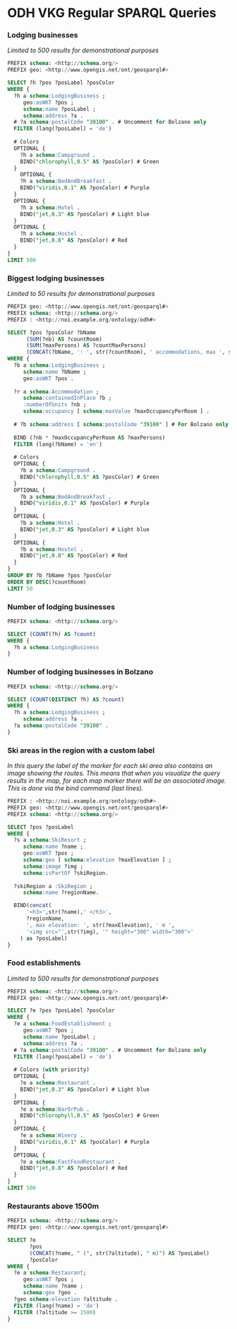 # ODH VKG Regular SPARQL Queries

### Lodging businesses
*Limited to 500 results for demonstrational purposes*
```sql
PREFIX schema: <http://schema.org/>
PREFIX geo: <http://www.opengis.net/ont/geosparql#>

SELECT ?h ?pos ?posLabel ?posColor 
WHERE {
  ?h a schema:LodgingBusiness ; 
     geo:asWKT ?pos ; 
     schema:name ?posLabel ; 
     schema:address ?a .
  # ?a schema:postalCode "39100" . # Uncomment for Bolzano only
  FILTER (lang(?posLabel) = 'de')
  
  # Colors
  OPTIONAL {
    ?h a schema:Campground .
    BIND("chlorophyll,0.5" AS ?posColor) # Green
  }
    OPTIONAL {
    ?h a schema:BedAndBreakfast .
    BIND("viridis,0.1" AS ?posColor) # Purple
  }
  OPTIONAL {
    ?h a schema:Hotel .
    BIND("jet,0.3" AS ?posColor) # Light blue
  }
  OPTIONAL {
    ?h a schema:Hostel .
    BIND("jet,0.8" AS ?posColor) # Red
  }
}
LIMIT 500
```

### Biggest lodging businesses
*Limited to 50 results for demonstrational purposes*
```sql
PREFIX geo: <http://www.opengis.net/ont/geosparql#>
PREFIX schema: <http://schema.org/>
PREFIX : <http://noi.example.org/ontology/odh#>

SELECT ?pos ?posColor ?bName
      (SUM(?nb) AS ?countRoom) 
      (SUM(?maxPersons) AS ?countMaxPersons) 
      (CONCAT(?bName, ': ', str(?countRoom), ' accommodations, max ', str(?countMaxPersons), ' guests') AS ?posLabel)  
WHERE {
  ?b a schema:LodgingBusiness ; 
     schema:name ?bName ; 
     geo:asWKT ?pos .
  
  ?r a schema:Accommodation ; 
     schema:containedInPlace ?b ; 
     :numberOfUnits ?nb ; 
     schema:occupancy [ schema:maxValue ?maxOccupancyPerRoom ] .
  
  # ?b schema:address [ schema:postalCode "39100" ] # For Bolzano only
  
  BIND (?nb * ?maxOccupancyPerRoom AS ?maxPersons)
  FILTER (lang(?bName) = 'en')
  
  # Colors
  OPTIONAL {
    ?b a schema:Campground .
    BIND("chlorophyll,0.5" AS ?posColor) # Green
  }
  OPTIONAL {
    ?b a schema:BedAndBreakfast .
    BIND("viridis,0.1" AS ?posColor) # Purple
  }
  OPTIONAL {
    ?b a schema:Hotel .
    BIND("jet,0.3" AS ?posColor) # Light blue
  }
  OPTIONAL {
    ?b a schema:Hostel .
    BIND("jet,0.8" AS ?posColor) # Red
  }
} 
GROUP BY ?b ?bName ?pos ?posColor
ORDER BY DESC(?countRoom)
LIMIT 50
```

### Number of lodging businesses 
```sql
PREFIX schema: <http://schema.org/>

SELECT (COUNT(?h) AS ?count) 
WHERE {
  ?h a schema:LodgingBusiness 
}
```

### Number of lodging businesses in Bolzano
```sql
PREFIX schema: <http://schema.org/>

SELECT (COUNT(DISTINCT ?h) AS ?count) 
WHERE {
  ?h a schema:LodgingBusiness ; 
     schema:address ?a .
  ?a schema:postalCode "39100" .
}
```

### Ski areas in the region with a custom label
*In this query the label of the marker for each ski area also contains an image showing the routes.
This means that when you visualize the query results in the map, for each map marker there will be an associated image. This is done via the bind command (last lines).*
```sql
PREFIX : <http://noi.example.org/ontology/odh#>
PREFIX geo: <http://www.opengis.net/ont/geosparql#>
PREFIX schema: <http://schema.org/>

SELECT ?pos ?posLabel 
WHERE {
  ?s a schema:SkiResort ; 
     schema:name ?name ; 
     geo:asWKT ?pos ; 
     schema:geo [ schema:elevation ?maxElevation ] ; 
     schema:image ?img ; 
     schema:isPartOf ?skiRegion. 
  
  ?skiRegion a :SkiRegion ; 
     schema:name ?regionName.

  BIND(concat(
      '<h3>',str(?name),' </h3>',
      ?regionName,
      ', max elevation: ', str(?maxElevation), ' m ',
      '<img src="',str(?img), '" height="300" width="300">'
    ) as ?posLabel)
}
```

### Food establishments
*Limited to 500 results for demonstrational purposes*
```sql
PREFIX schema: <http://schema.org/>
PREFIX geo: <http://www.opengis.net/ont/geosparql#>

SELECT ?e ?pos ?posLabel ?posColor 
WHERE {
  ?e a schema:FoodEstablishment ; 
     geo:asWKT ?pos ; 
     schema:name ?posLabel ; 
     schema:address ?a .
  # ?a schema:postalCode "39100" . # Uncomment for Bolzano only
  FILTER (lang(?posLabel) = 'de')
  
  # Colors (with priority)
  OPTIONAL {
    ?e a schema:Restaurant .
    BIND("jet,0.3" AS ?posColor) # Light blue
  }
  OPTIONAL {
    ?e a schema:BarOrPub .
    BIND("chlorophyll,0.5" AS ?posColor) # Green
  }
  OPTIONAL {
    ?e a schema:Winery .
    BIND("viridis,0.1" AS ?posColor) # Purple
  }
  OPTIONAL {
    ?e a schema:FastFoodRestaurant .
    BIND("jet,0.8" AS ?posColor) # Red
  }
}
LIMIT 500
```

### Restaurants above 1500m
```sql
PREFIX schema: <http://schema.org/>
PREFIX geo: <http://www.opengis.net/ont/geosparql#>

SELECT ?e 
       ?pos 
       (CONCAT(?name, " (", str(?altitude), " m)") AS ?posLabel) 
       ?posColor 
WHERE {
  ?e a schema:Restaurant; 
     geo:asWKT ?pos ; 
     schema:name ?name ; 
     schema:geo ?geo .
  ?geo schema:elevation ?altitude .
  FILTER (lang(?name) = 'de')
  FILTER (?altitude >= 1500)
}
```